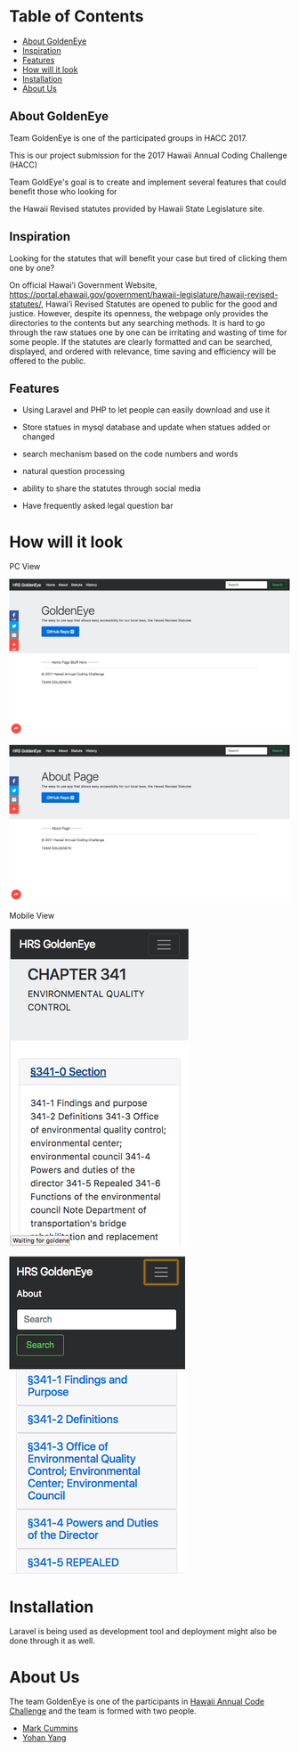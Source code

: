# Table of Contents

* [About GoldenEye](#about-goldeneye)
* [Inspiration](#inspiration)
* [Features](#features)
* [How will it look](#how-will-it-look)
* [Installation](#installation)
* [About Us](#about-us)

## About GoldenEye

Team GoldenEye is one of the participated groups in HACC 2017.

This is our project submission for the 2017 Hawaii Annual Coding Challenge (HACC)

Team GoldEye's goal is to create and implement several features that could benefit those who looking for 

the Hawaii Revised statutes provided by Hawaii State Legislature site.

## Inspiration

Looking for the statutes that will benefit your case but tired of clicking them one by one?

On official Hawai’i Government Website, https://portal.ehawaii.gov/government/hawaii-legislature/hawaii-revised-statutes/, Hawai’i Revised Statutes are opened to public for the good and justice.
However, despite its openness, the webpage only provides the directories to the contents but any searching methods. It is hard to go through the raw statues one by one can be irritating and wasting of time for some people.
If the statutes are clearly formatted and can be searched, displayed, and ordered with relevance, time saving and efficiency will be offered to the public.

## Features

* Using Laravel and PHP to let people can easily download and use it

* Store statues in mysql database and update when statues added or changed

* search mechanism based on the code numbers and words

* natural question processing

* ability to share the statutes through social media

* Have frequently asked legal question bar

# How will it look

PC View

![image](/images/pagemain.jpg)

![image](/images/pageabout.jpg)

Mobile View

![image](/images/picture1.png)

![image](/images/picture2.png)


# Installation
Laravel is being used as development tool and deployment might also be done through it as well.

# About Us
The team GoldenEye is one of the participants in [Hawaii Annual Code Challenge](http://hacc.hawaii.gov/) and 
the team is formed with two people.

* [Mark Cummins](https://github.com/markrcummins)
* [Yohan Yang](https://github.com/yohanyang)

